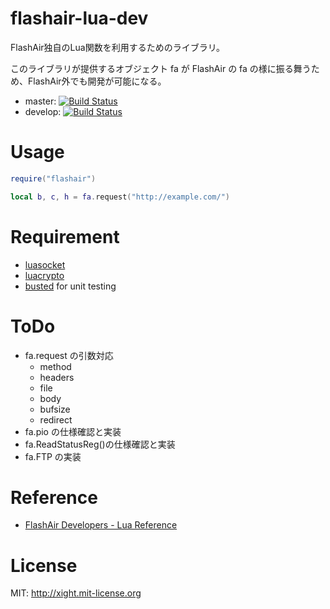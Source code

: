# flashair-lua-dev

FlashAir独自のLua関数を利用するためのライブラリ。

このライブラリが提供するオブジェクト fa が FlashAir の fa の様に振る舞うため、FlashAir外でも開発が可能になる。

* master: [![Build Status](https://travis-ci.org/xight/flashair-lua-dev.svg?branch=master)](https://travis-ci.org/xight/flashair-lua-dev)
* develop: [![Build Status](https://travis-ci.org/xight/flashair-lua-dev.svg?branch=develop)](https://travis-ci.org/xight/flashair-lua-dev)

# Usage

```lua
require("flashair")

local b, c, h = fa.request("http://example.com/")
```

# Requirement

* [luasocket](https://github.com/diegonehab/luasocket)
* [luacrypto](https://github.com/mkottman/luacrypto/)
* [busted](http://olivinelabs.com/busted/) for unit testing

# ToDo

* fa.request の引数対応
	* method
	* headers
	* file
	* body
	* bufsize
	* redirect
* fa.pio の仕様確認と実装
* fa.ReadStatusReg()の仕様確認と実装
* fa.FTP の実装

# Reference

* [FlashAir Developers - Lua Reference](https://www.flashair-developers.com/ja/documents/api/lua/reference/)

# License

MIT: http://xight.mit-license.org
